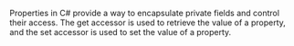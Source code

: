 Properties in C# provide a way to encapsulate private fields and control their access. 
The get accessor is used to retrieve the value of a property, and the set accessor is used to set the value of a property.
